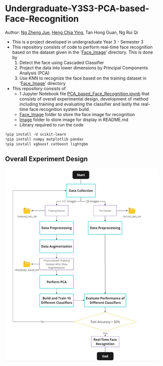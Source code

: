 # Undergraduate-Y3S3-PCA-based-Face-Recognition
Author: [Ng Zheng Jue](https://github.com/xinjue37/), [Heng Chia Ying](https://github.com/xinying100), Tan Hong Guan, Ng Rui Qi

* This is a project developed in undergraduate Year 3 - Semester 3
* This repository consists of code to perform real-time face recognition based on the dataset given in the '[Face_Image](https://github.com/xinjue37/Undergraduate-Y3S3-PCA-based-Face-Recognition/tree/main/Face_Image)' directory. This is done by
  1) Detect the face using Cascaded Classifier
  2) Project the data into lower dimensions by Principal Components Analysis (PCA)
  3) Use KNN to recognize the face based on the training dataset in '[Face_Image](https://github.com/xinjue37/Undergraduate-Y3S3-PCA-based-Face-Recognition/tree/main/Face_Image)' directory
* This repository consists of
  * 1 Jupyter Notebook file [PCA_based_Face_Recognition.ipynb](https://github.com/xinjue37/Undergraduate-Y3S3-PCA-based-Face-Recognition/blob/main/PCA_based_Face_Recognition.ipynb) that consists of overall experimental design, development of method including training and evaluating the classifier and lastly the real-time face recognition system build.
  * [Face_Image](https://github.com/xinjue37/Undergraduate-Y3S3-PCA-based-Face-Recognition/tree/main/Face_Image) folder to store the face image for recognition
  * [Image](https://github.com/xinjue37/Undergraduate-Y3S3-PCA-based-Face-Recognition/tree/main/Face_Image) folder to store image for display in README.md
  * Library required to run the code
```
!pip install -U scikit-learn
!pip install numpy matplotlib pandas
!pip install xgboost catboost lightgbm
```

## Overall Experiment Design
<img src="Image/Experiment_Design.jpg">
